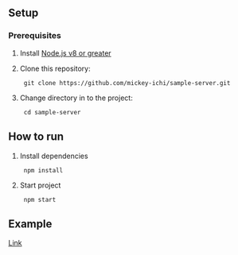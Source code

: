 ## Setup
### Prerequisites

1. Install [Node.js v8 or greater][node]

1. Clone this repository:

        git clone https://github.com/mickey-ichi/sample-server.git

1. Change directory in to the project:

        cd sample-server

[node]: https://nodejs.org/

## How to run
1. Install dependencies

        npm install

1. Start project

        npm start

## Example

[Link](https://example-server-jmwtliayoy.now.sh)


